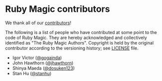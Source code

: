 # Ruby Magic contributors

We thank all of our [contributors][1]!

The following is a list of people who have contributed at some point to the code
of Ruby Magic. They are hereby acknowledged and collectively identified as "The
Ruby Magic Authors". Copyright is held by the original contributor according to
the versioning history; see [LICENSE](LICENSE) file.


- Igor Victor ([@gogainda](https://github.com/gogainda))
- John Hawthorn ([@jhawthorn](https://github.com/jhawthorn))
- Shinya Maeda ([@dosuken123](https://github.com/dosuken123))
- Stan Hu ([@stanhu](https://github.com/stanhu))

[1]: https://github.com/kwilczynski/ruby-magic/graphs/contributors "Contributors"
